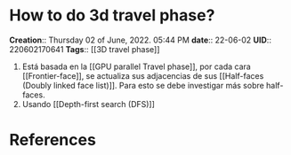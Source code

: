# How to do 3d travel phase?

**Creation**::  Thursday 02 of June, 2022.  05:44 PM
**date**:: 22-06-02
**UID**:: 220602170641
**Tags**:: [[3D travel phase]] 

1. Está basada en la [[GPU parallel Travel phase]], por cada cara [[Frontier-face]], se actualiza sus adjacencias de sus [[Half-faces (Doubly linked face list)]]. Para esto se debe investigar más sobre half-faces. 
2. Usando [[Depth-first search (DFS)]]

# References
